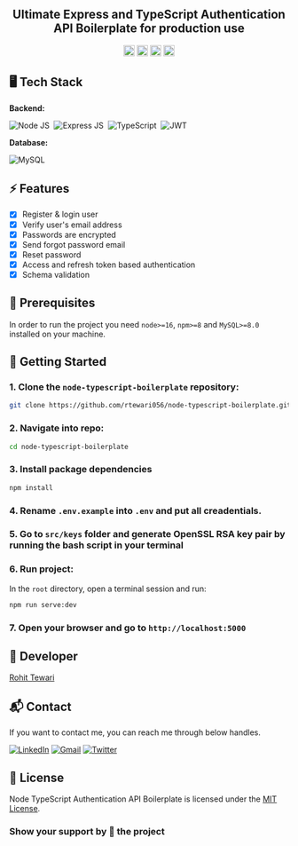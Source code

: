 <div align="center">

<!-- Short description: -->
<h2>Ultimate Express and TypeScript Authentication API Boilerplate for production use</h2>

<!-- Labels: -->
  <div>
    <img src="https://badges.frapsoft.com/os/v1/open-source.svg?v=102" height="20">
    <img src="https://img.shields.io/github/repo-size/rtewari056/node-typescript-boilerplate.svg?label=Repo%20size" height="20" alt="Repo size">
    <img src="https://img.shields.io/github/languages/top/rtewari056/node-typescript-boilerplate" height="20" alt="GitHub top language">
    <a href="./LICENSE">
        <img src="https://img.shields.io/github/license/rtewari056/node-typescript-boilerplate" height="20" alt="MIT License">
    </a>
  </div>

</div>

## 🖥️ Tech Stack

**Backend:**

![Node JS](https://img.shields.io/badge/Node.js-339933?style=for-the-badge&logo=nodedotjs&logoColor=white)&nbsp;
![Express JS](https://img.shields.io/badge/Express.js-000000?style=for-the-badge&logo=express&logoColor=white)&nbsp;
![TypeScript](https://img.shields.io/badge/typescript-%23007ACC.svg?style=for-the-badge&logo=typescript&logoColor=white)&nbsp;
![JWT](https://img.shields.io/badge/json%20web%20tokens-323330?style=for-the-badge&logo=json-web-tokens&logoColor=pink)&nbsp;

**Database:**

![MySQL](https://img.shields.io/badge/mysql-%2300000f.svg?style=for-the-badge&logo=mysql&logoColor=white)&nbsp;

## ⚡️ Features

- [x] Register & login user
- [x] Verify user's email address
- [x] Passwords are encrypted
- [x] Send forgot password email
- [x] Reset password
- [x] Access and refresh token based authentication
- [x] Schema validation

## 📖 Prerequisites

In order to run the project you need `node>=16`, `npm>=8` and `MySQL>=8.0` installed on your machine.

## 🚩 Getting Started

### 1. Clone the `node-typescript-boilerplate` repository:

```bash
git clone https://github.com/rtewari056/node-typescript-boilerplate.git
```

### 2. Navigate into repo:
```bash
cd node-typescript-boilerplate
```
### 3. Install package dependencies

```bash
npm install
```

### 4. Rename `.env.example` into `.env` and put all creadentials.

### 5. Go to `src/keys` folder and generate OpenSSL RSA key pair by running the bash script in your terminal

### 6. Run project:
In the `root` directory, open a terminal session and run:

```bash
npm run serve:dev
```

### 7. Open your browser and go to `http://localhost:5000`

## 👤 Developer

[Rohit Tewari](https://github.com/rtewari056)

## 📬 Contact

If you want to contact me, you can reach me through below handles.

<a href="https://linkedin.com/in/rtewari056" target="_blank"><img src="https://img.shields.io/badge/LinkedIn-0077B5?style=for-the-badge&logo=linkedin&logoColor=white" alt="LinkedIn"/></a>
<a href="mailto:rtewari056@gmail.com"><img  alt="Gmail" src="https://img.shields.io/badge/Gmail-D14836?style=for-the-badge&logo=gmail&logoColor=white" /></a>
<a href="https://twitter.com/rtewari056" target="_blank"><img src="https://img.shields.io/badge/Twitter-1DA1F2?style=for-the-badge&logo=twitter&logoColor=white" alt="Twitter"/></a>

## 📃 License

Node TypeScript Authentication API Boilerplate is licensed under the <a href="./LICENSE">MIT License</a>.

### Show your support by 🌟 the project